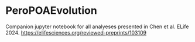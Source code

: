 # PeroPOAEvolution

Companion jupyter notebook for all analyeses presented in Chen et al. ELife 2024. 
https://elifesciences.org/reviewed-preprints/103109
